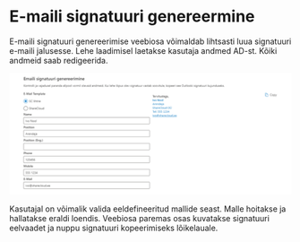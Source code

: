 ﻿# E-maili signatuuri genereermine

E-maili signatuuri genereerimise veebiosa võimaldab lihtsasti luua signatuuri e-maili jalusesse. Lehe laadimisel laetakse kasutaja andmed AD-st. Kõiki andmeid saab redigeerida.

![](images/signature/signature.gif)

Kasutajal on võimalik valida eeldefineeritud mallide seast. Malle hoitakse ja hallatakse eraldi loendis.
Veebiosa paremas osas kuvatakse signatuuri eelvaadet ja nuppu signatuuri kopeerimiseks lõikelauale.
